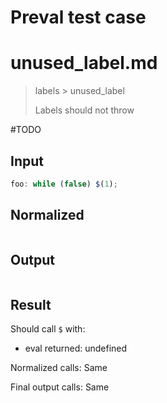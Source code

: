 # Preval test case

# unused_label.md

> labels > unused_label
>
> Labels should not throw

#TODO

## Input

`````js filename=intro
foo: while (false) $(1);
`````

## Normalized

`````js filename=intro

`````

## Output

`````js filename=intro

`````

## Result

Should call `$` with:
 - eval returned: undefined

Normalized calls: Same

Final output calls: Same
